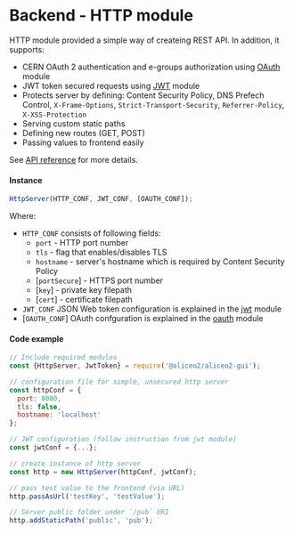 # Backend - HTTP module
HTTP module provided a simple way of createing REST API. In addition, it supports:
 - CERN OAuth 2 authentication and e-groups authorization using [OAuth](oauth.md) module
 - JWT token secured requests using [JWT](json-tokens.md) module
 - Protects server by defining: Content Security Policy, DNS Prefech Control, `X-Frame-Options`, `Strict-Transport-Security`, `Referrer-Policy`, `X-XSS-Protection`
 - Serving custom static paths
 - Defining new routes (GET, POST)
 - Passing values to frontend easily

See [API reference](../reference/backend.md#httpserver) for more details.

#### Instance
```js
HttpServer(HTTP_CONF, JWT_CONF, [OAUTH_CONF]);
```
Where:
 * `HTTP_CONF` consists of following fields:
     * `port` - HTTP port number 
     * `tls` - flag that enables/disables TLS
     * `hostname` - server's hostname which is required by Content Security Policy
     * [`portSecure`] - HTTPS port number
     * [`key`] - private key filepath
     * [`cert`] - certificate filepath
 * `JWT_CONF` JSON Web token configuration is explained in the [jwt](json-tokens.md) module
 * [`OAUTH_CONF`] OAuth confguration is explained in the [oauth](oauth.md) module

#### Code example
```js
// Include required modules
const {HttpServer, JwtToken} = require('@aliceo2/aliceo2-gui');

// configuration file for simple, unsecured http server
const httpConf = {
  port: 8080,
  tls: false,
  hostname: 'localhost'
};

// JWT configuration (follow instruction from jwt module)
const jwtConf = {...};

// create instance of http server
const http = new HttpServer(httpConf, jwtConf);

// pass test value to the frontend (via URL)
http.passAsUrl('testKey', 'testValue');

// Server public folder under `/pub` URI
http.addStaticPath('public', 'pub');
```
